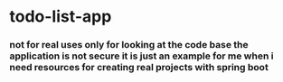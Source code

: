 # todo-list-app

### not for real uses only for looking at the code base the application is not secure it is just an example for me when i need resources for creating real projects with spring boot
